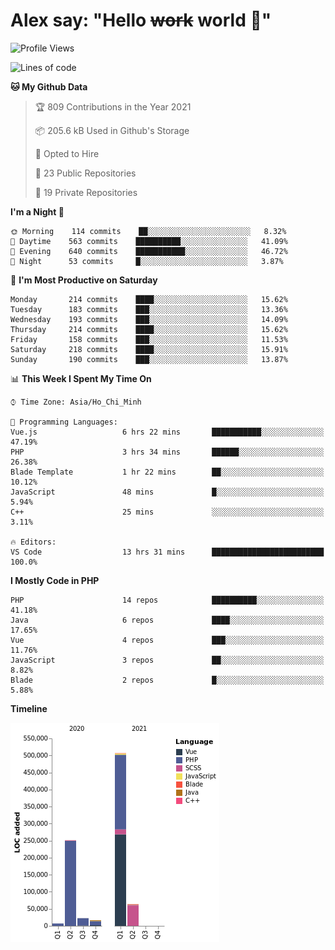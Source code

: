 # Alex say: "Hello ~~work~~ world 🐾"

<!--START_SECTION:waka-->
![Profile Views](http://img.shields.io/badge/Profile%20Views-0-blue)

![Lines of code](https://img.shields.io/badge/From%20Hello%20World%20I%27ve%20Written-868383%20lines%20of%20code-blue)

**🐱 My Github Data** 

> 🏆 809 Contributions in the Year 2021
 > 
> 📦 205.6 kB Used in Github's Storage 
 > 
> 💼 Opted to Hire
 > 
> 📜 23 Public Repositories 
 > 
> 🔑 19 Private Repositories  
 > 
**I'm a Night 🦉** 

```text
🌞 Morning    114 commits    ██░░░░░░░░░░░░░░░░░░░░░░░   8.32% 
🌆 Daytime    563 commits    ██████████░░░░░░░░░░░░░░░   41.09% 
🌃 Evening    640 commits    ███████████░░░░░░░░░░░░░░   46.72% 
🌙 Night      53 commits     █░░░░░░░░░░░░░░░░░░░░░░░░   3.87%

```
📅 **I'm Most Productive on Saturday** 

```text
Monday       214 commits    ████░░░░░░░░░░░░░░░░░░░░░   15.62% 
Tuesday      183 commits    ███░░░░░░░░░░░░░░░░░░░░░░   13.36% 
Wednesday    193 commits    ███░░░░░░░░░░░░░░░░░░░░░░   14.09% 
Thursday     214 commits    ████░░░░░░░░░░░░░░░░░░░░░   15.62% 
Friday       158 commits    ███░░░░░░░░░░░░░░░░░░░░░░   11.53% 
Saturday     218 commits    ████░░░░░░░░░░░░░░░░░░░░░   15.91% 
Sunday       190 commits    ███░░░░░░░░░░░░░░░░░░░░░░   13.87%

```


📊 **This Week I Spent My Time On** 

```text
⌚︎ Time Zone: Asia/Ho_Chi_Minh

💬 Programming Languages: 
Vue.js                   6 hrs 22 mins       ███████████░░░░░░░░░░░░░░   47.19% 
PHP                      3 hrs 34 mins       ██████░░░░░░░░░░░░░░░░░░░   26.38% 
Blade Template           1 hr 22 mins        ██░░░░░░░░░░░░░░░░░░░░░░░   10.12% 
JavaScript               48 mins             █░░░░░░░░░░░░░░░░░░░░░░░░   5.94% 
C++                      25 mins             ░░░░░░░░░░░░░░░░░░░░░░░░░   3.11%

🔥 Editors: 
VS Code                  13 hrs 31 mins      █████████████████████████   100.0%

```

**I Mostly Code in PHP** 

```text
PHP                      14 repos            ██████████░░░░░░░░░░░░░░░   41.18% 
Java                     6 repos             ████░░░░░░░░░░░░░░░░░░░░░   17.65% 
Vue                      4 repos             ███░░░░░░░░░░░░░░░░░░░░░░   11.76% 
JavaScript               3 repos             ██░░░░░░░░░░░░░░░░░░░░░░░   8.82% 
Blade                    2 repos             █░░░░░░░░░░░░░░░░░░░░░░░░   5.88%

```


**Timeline**

![Chart not found](https://raw.githubusercontent.com/alexzvn/alexzvn/main/charts/bar_graph.png) 


<!--END_SECTION:waka-->
